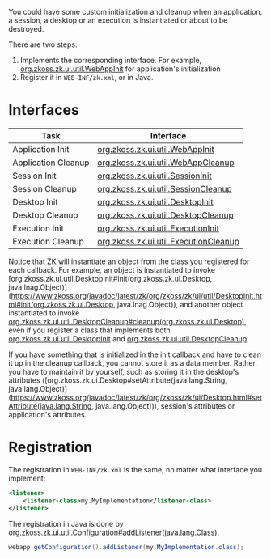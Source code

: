 

You could have some custom initialization and cleanup when an
application, a session, a desktop or an execution is instantiated or
about to be destroyed.

There are two steps:

1.  Implements the corresponding interface. For example,
    [org.zkoss.zk.ui.util.WebAppInit](https://www.zkoss.org/javadoc/latest/zk/org/zkoss/zk/ui/util/WebAppInit.html)
    for application's initialization
2.  Register it in `WEB-INF/zk.xml`, or in Java.

# Interfaces

| Task                | Interface                                                                 |
|---------------------|---------------------------------------------------------------------------|
| Application Init    | [org.zkoss.zk.ui.util.WebAppInit](https://www.zkoss.org/javadoc/latest/zk/org/zkoss/zk/ui/util/WebAppInit.html)       |
| Application Cleanup | [org.zkoss.zk.ui.util.WebAppCleanup](https://www.zkoss.org/javadoc/latest/zk/org/zkoss/zk/ui/util/WebAppCleanup.html)    |
| Session Init        | [org.zkoss.zk.ui.util.SessionInit](https://www.zkoss.org/javadoc/latest/zk/org/zkoss/zk/ui/util/SessionInit.html)      |
| Session Cleanup     | [org.zkoss.zk.ui.util.SessionCleanup](https://www.zkoss.org/javadoc/latest/zk/org/zkoss/zk/ui/util/SessionCleanup.html)   |
| Desktop Init        | [org.zkoss.zk.ui.util.DesktopInit](https://www.zkoss.org/javadoc/latest/zk/org/zkoss/zk/ui/util/DesktopInit.html)      |
| Desktop Cleanup     | [org.zkoss.zk.ui.util.DesktopCleanup](https://www.zkoss.org/javadoc/latest/zk/org/zkoss/zk/ui/util/DesktopCleanup.html)   |
| Execution Init      | [org.zkoss.zk.ui.util.ExecutionInit](https://www.zkoss.org/javadoc/latest/zk/org/zkoss/zk/ui/util/ExecutionInit.html)    |
| Execution Cleanup   | [org.zkoss.zk.ui.util.ExecutionCleanup](https://www.zkoss.org/javadoc/latest/zk/org/zkoss/zk/ui/util/ExecutionCleanup.html) |

Notice that ZK will instantiate an object from the class you registered
for each callback. For example, an object is instantiated to invoke
[org.zkoss.zk.ui.util.DesktopInit#init(org.zkoss.zk.ui.Desktop, java.lnag.Object)](https://www.zkoss.org/javadoc/latest/zk/org/zkoss/zk/ui/util/DesktopInit.html#init(org.zkoss.zk.ui.Desktop, java.lnag.Object)),
and another object instantiated to invoke
[org.zkoss.zk.ui.util.DesktopCleanup#cleanup(org.zkoss.zk.ui.Desktop)](https://www.zkoss.org/javadoc/latest/zk/org/zkoss/zk/ui/util/DesktopCleanup.html#cleanup(org.zkoss.zk.ui.Desktop)),
even if you register a class that implements both
[org.zkoss.zk.ui.util.DesktopInit](https://www.zkoss.org/javadoc/latest/zk/org/zkoss/zk/ui/util/DesktopInit.html) and
[org.zkoss.zk.ui.util.DesktopCleanup](https://www.zkoss.org/javadoc/latest/zk/org/zkoss/zk/ui/util/DesktopCleanup.html).

If you have something that is initialized in the init callback and have
to clean it up in the cleanup callback, you cannot store it as a data
member. Rather, you have to maintain it by yourself, such as storing it
in the desktop's attributes
([org.zkoss.zk.ui.Desktop#setAttribute(java.lang.String, java.lang.Object)](https://www.zkoss.org/javadoc/latest/zk/org/zkoss/zk/ui/Desktop.html#setAttribute(java.lang.String, java.lang.Object))),
session's attributes or application's attributes.

# Registration

The registration in `WEB-INF/zk.xml` is the same, no matter what
interface you implement:

```xml
<listener>
    <listener-class>my.MyImplementation</listener-class>
</listener>
```

The registration in Java is done by
[org.zkoss.zk.ui.util.Configuration#addListener(java.lang.Class)](https://www.zkoss.org/javadoc/latest/zk/org/zkoss/zk/ui/util/Configuration.html#addListener(java.lang.Class)).

```java
webapp.getConfiguration().addListener(my.MyImplementation.class);
```

